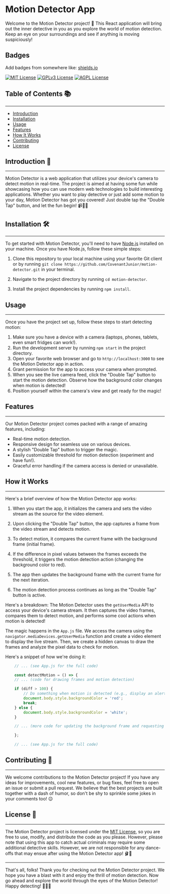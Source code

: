 # Motion Detector App

Welcome to the Motion Detector project! 🎉 This React application will bring out the inner detective in you as you explore the world of motion detection. Keep an eye on your surroundings and see if anything is moving suspiciously!


## Badges

Add badges from somewhere like: [shields.io](https://shields.io/)

[![MIT License](https://img.shields.io/badge/License-MIT-green.svg)](https://choosealicense.com/licenses/mit/)
[![GPLv3 License](https://img.shields.io/badge/License-GPL%20v3-yellow.svg)](https://opensource.org/licenses/)
[![AGPL License](https://img.shields.io/badge/license-AGPL-blue.svg)](http://www.gnu.org/licenses/agpl-3.0)

## Table of Contents 📚
--------------------

-   [Introduction](#introduction)
-   [Installation](#installation)
-   [Usage](#usage)
-   [Features](#features)
-   [How It Works](#how-it-works)
-   [Contributing](#contributing)
-   [License](#license)


## Introduction 🌟
---------------

Motion Detector is a web application that utilizes your device's camera to detect motion in real-time. The project is aimed at having some fun while showcasing how you can use modern web technologies to build interesting applications. Whether you want to play detective or just add some motion to your day, Motion Detector has got you covered! Just double tap the "Double Tap" button, and let the fun begin! 📹👯‍♂️


## Installation 🛠️
----------------

To get started with Motion Detector, you'll need to have [Node.js](https://nodejs.org/) installed on your machine. Once you have Node.js, follow these simple steps:

1.  Clone this repository to your local machine using your favorite Git client or by running `git clone https://github.com/CovenantJunior/motion-detector.git` in your terminal.

2.  Navigate to the project directory by running `cd motion-detector`.

3.  Install the project dependencies by running `npm install`.


## Usage
-----

Once you have the project set up, follow these steps to start detecting motion:

1.  Make sure you have a device with a camera (laptops, phones, tablets, even smart fridges can work!).
2.  Run the development server by running `npm start` in the project directory.
3.  Open your favorite web browser and go to `http://localhost:3000` to see the Motion Detector app in action.
3.  Grant permission for the app to access your camera when prompted.
4.  When you see the live camera feed, click the "Double Tap" button to start the motion detection. Observe how the background color changes when motion is detected!
5.  Position yourself within the camera's view and get ready for the magic!


## Features
--------

Our Motion Detector project comes packed with a range of amazing features, including:

-   Real-time motion detection.
-   Responsive design for seamless use on various devices.
-   A stylish "Double Tap" button to trigger the magic.
-   Easily customizable threshold for motion detection (experiment and have fun!).
-   Graceful error handling if the camera access is denied or unavailable.


## How it Works
------------

Here's a brief overview of how the Motion Detector app works:

1.  When you start the app, it initializes the camera and sets the video stream as the source for the video element.

2.  Upon clicking the "Double Tap" button, the app captures a frame from the video stream and detects motion.

3.  To detect motion, it compares the current frame with the background frame (initial frame).

4.  If the difference in pixel values between the frames exceeds the threshold, it triggers the motion detection action (changing the background color to red).

5.  The app then updates the background frame with the current frame for the next iteration.

6.  The motion detection process continues as long as the "Double Tap" button is active.

Here's a breakdown:
The Motion Detector uses the `getUserMedia` API to access your device's camera stream. It then captures the video frames, compares them to detect motion, and performs some cool actions when motion is detected!

The magic happens in the `App.js` file. We access the camera using the `navigator.mediaDevices.getUserMedia` function and create a video element to display the live stream. Then, we create a hidden canvas to draw the frames and analyze the pixel data to check for motion.

Here's a snippet of how we're doing it:

```javascript
    // ... (see App.js for the full code)

    const detectMotion = () => {
    // ... (code for drawing frames and motion detection)

    if (diff > 100) {
        // Do something when motion is detected (e.g., display an alert or change the background color)
        document.body.style.backgroundColor = 'red';
        break;
    } else {
        document.body.style.backgroundColor = 'white';
    }

    // ... (more code for updating the background frame and requesting the next animation frame)

    };

    // ... (see App.js for the full code)
```


## Contributing 👥
---------------

We welcome contributions to the Motion Detector project! If you have any ideas for improvements, cool new features, or bug fixes, feel free to open an issue or submit a pull request. We believe that the best projects are built together with a dash of humor, so don't be shy to sprinkle some jokes in your comments too! 😉


## License 📜
----------

The Motion Detector project is licensed under the [MIT License](LICENSE), so you are free to use, modify, and distribute the code as you please. However, please note that using this app to catch actual criminals may require some additional detective skills. However, we are not responsible for any dance-offs that may ensue after using the Motion Detector app! 🩰🕺

* * * * *

That's all, folks! Thank you for checking out the Motion Detector project. We hope you have a blast with it and enjoy the thrill of motion detection. Now go ahead and explore the world through the eyes of the Motion Detector! Happy detecting! 🕵️‍♂️🚀
